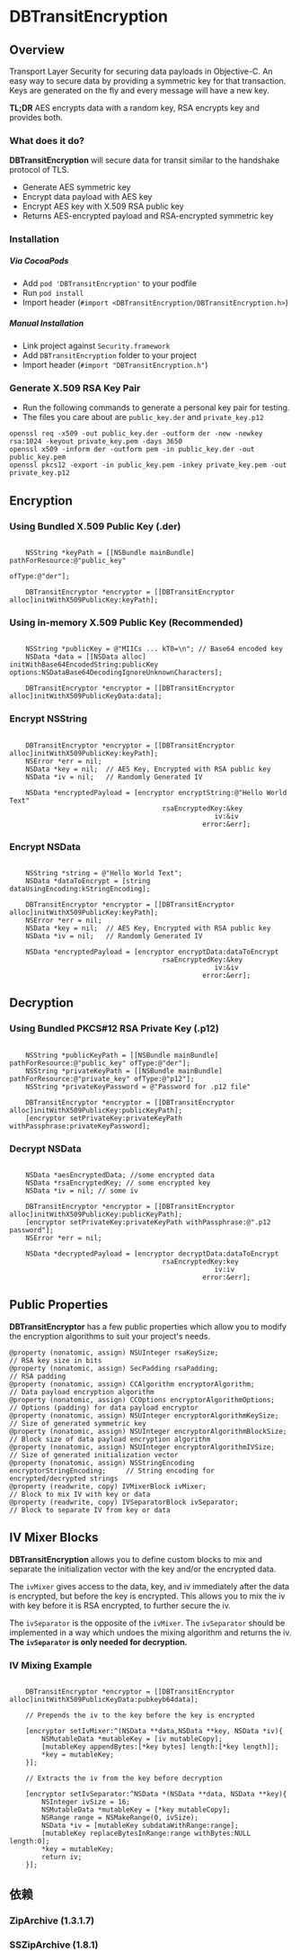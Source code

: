 DBTransitEncryption
=====================

Overview
---------

Transport Layer Security for securing data payloads in Objective-C. An easy way to secure data by providing a symmetric key for that transaction. Keys are generated on the fly and every message will have a new key. 

**TL;DR** AES encrypts data with a random key, RSA encrypts key and provides both.

### What does it do?
**DBTransitEncryption** will secure data for transit similar to the handshake protocol of TLS. 
- Generate AES symmetric key
- Encrypt data payload with AES key
- Encrypt AES key with X.509 RSA public key
- Returns AES-encrypted payload and RSA-encrypted symmetric key 

### Installation

##### Via CocoaPods
- Add `pod 'DBTransitEncryption'` to your podfile
- Run `pod install`
- Import header (`#import <DBTransitEncryption/DBTransitEncryption.h>`)
 
##### Manual Installation
- Link project against `Security.framework`
- Add `DBTransitEncryption` folder to your project
- Import header (`#import "DBTransitEncryption.h"`)

### Generate X.509 RSA Key Pair
- Run the following commands to generate a personal key pair for testing. 
- The files you care about are `public_key.der` and `private_key.p12`

```shell
openssl req -x509 -out public_key.der -outform der -new -newkey rsa:1024 -keyout private_key.pem -days 3650
openssl x509 -inform der -outform pem -in public_key.der -out public_key.pem
openssl pkcs12 -export -in public_key.pem -inkey private_key.pem -out private_key.p12
```



Encryption
---------

### Using Bundled X.509 Public Key (.der)
```objc
   
    NSString *keyPath = [[NSBundle mainBundle] pathForResource:@"public_key"
                                                        ofType:@"der"];
    
    DBTransitEncryptor *encryptor = [[DBTransitEncryptor alloc]initWithX509PublicKey:keyPath];
```

### Using in-memory X.509 Public Key (Recommended)
```objc
    
	NSString *publicKey = @"MIICs ... kT0=\n"; // Base64 encoded key
    NSData *data = [[NSData alloc] initWithBase64EncodedString:publicKey options:NSDataBase64DecodingIgnoreUnknownCharacters];
    
    DBTransitEncryptor *encryptor = [[DBTransitEncryptor alloc]initWithX509PublicKeyData:data];
```

### Encrypt NSString
```objc
    
	DBTransitEncryptor *encryptor = [[DBTransitEncryptor alloc]initWithX509PublicKey:keyPath];
    NSError *err = nil;
    NSData *key = nil;  // AES Key, Encrypted with RSA public key
    NSData *iv = nil;   // Randomly Generated IV
    
    NSData *encryptedPayload = [encryptor encryptString:@"Hello World Text"
                                      rsaEncryptedKey:&key
                                                   iv:&iv
                                                error:&err];
```

### Encrypt NSData
```objc
    
	NSString *string = @"Hello World Text";
    NSData *dataToEncrypt = [string dataUsingEncoding:kStringEncoding];
	
    DBTransitEncryptor *encryptor = [[DBTransitEncryptor alloc]initWithX509PublicKey:keyPath];
    NSError *err = nil;
    NSData *key = nil;  // AES Key, Encrypted with RSA public key
    NSData *iv = nil;   // Randomly Generated IV
    
    NSData *encryptedPayload = [encryptor encryptData:dataToEncrypt
                                      rsaEncryptedKey:&key
                                                   iv:&iv
                                                error:&err];
```

Decryption
---------

### Using Bundled PKCS#12 RSA Private Key (.p12)
```objc
	
	NSString *publicKeyPath = [[NSBundle mainBundle] pathForResource:@"public_key" ofType:@"der"];
	NSString *privateKeyPath = [[NSBundle mainBundle] pathForResource:@"private_key" ofType:@"p12"];
    NSString *privateKeyPassword = @"Password for .p12 file"
	
    DBTransitEncryptor *encryptor = [[DBTransitEncryptor alloc]initWithX509PublicKey:publicKeyPath];
	[encryptor setPrivateKey:privateKeyPath withPassphrase:privateKeyPassword];
```

### Decrypt NSData
```objc

    NSData *aesEncryptedData; //some encrypted data
	NSData *rsaEncryptedKey; // some encrypted key
	NSData *iv = nil; // some iv
	
    DBTransitEncryptor *encryptor = [[DBTransitEncryptor alloc]initWithX509PublicKey:publicKeyPath];
	[encryptor setPrivateKey:privateKeyPath withPassphrase:@".p12 password"];
    NSError *err = nil;
	    
    NSData *decryptedPayload = [encryptor decryptData:dataToEncrypt
                                      rsaEncryptedKey:key
                                                   iv:iv
                                                error:&err];
```

Public Properties
---------
**DBTransitEncryptor** has a few public properties which allow you to modify the encryption algorithms to suit your project's needs.

```objc
@property (nonatomic, assign) NSUInteger rsaKeySize;                        // RSA key size in bits
@property (nonatomic, assign) SecPadding rsaPadding;                        // RSA padding
@property (nonatomic, assign) CCAlgorithm encryptorAlgorithm;               // Data payload encryption algorithm
@property (nonatomic, assign) CCOptions encryptorAlgorithmOptions;          // Options (padding) for data payload encryptor
@property (nonatomic, assign) NSUInteger encryptorAlgorithmKeySize;         // Size of generated symmetric key
@property (nonatomic, assign) NSUInteger encryptorAlgorithmBlockSize;       // Block size of data payload encryption algorithm
@property (nonatomic, assign) NSUInteger encryptorAlgorithmIVSize;          // Size of generated initialization vector
@property (nonatomic, assign) NSStringEncoding encryptorStringEncoding;     // String encoding for encrypted/decrypted strings
@property (readwrite, copy) IVMixerBlock ivMixer;                           // Block to mix IV with key or data
@property (readwrite, copy) IVSeparatorBlock ivSeparator;                   // Block to separate IV from key or data
```


IV Mixer Blocks
---------
**DBTransitEncryption** allows you to define custom blocks to mix and separate the initialization vector with the key and/or the encrypted data. 

The `ivMixer` gives access to the data, key, and iv immediately after the data is encrypted, but before the key is encrypted. This allows you to mix the iv with key before it is RSA encrypted, to further secure the iv.

The `ivSeparator` is the opposite of the `ivMixer`. The `ivSeparator` should be implemented in a way which undoes the mixing algorithm and returns the iv. **The `ivSeparator` is only needed for decryption.**

### IV Mixing Example
```objc

    DBTransitEncryptor *encryptor = [[DBTransitEncryptor alloc]initWithX509PublicKeyData:pubkeyb64data];
    
    // Prepends the iv to the key before the key is encrypted
    
    [encryptor setIvMixer:^(NSData **data,NSData **key, NSData *iv){
        NSMutableData *mutableKey = [iv mutableCopy];
        [mutableKey appendBytes:[*key bytes] length:[*key length]];
        *key = mutableKey;
    }];
    
    // Extracts the iv from the key before decryption
    
    [encryptor setIvSeparator:^NSData *(NSData **data, NSData **key){
        NSInteger ivSize = 16;
        NSMutableData *mutableKey = [*key mutableCopy];
        NSRange range = NSMakeRange(0, ivSize);
        NSData *iv = [mutableKey subdataWithRange:range];
        [mutableKey replaceBytesInRange:range withBytes:NULL length:0];
        *key = mutableKey;
        return iv;
    }];
```


## 依赖

### ZipArchive (1.3.1.7)

### SSZipArchive (1.8.1)